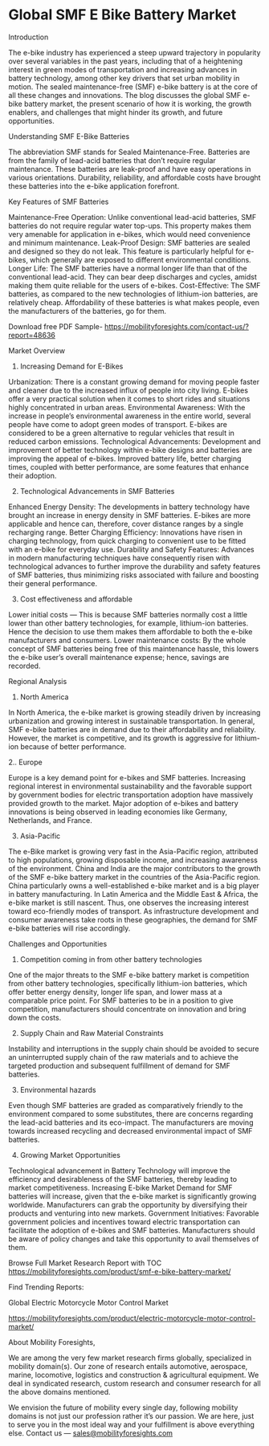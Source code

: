 # Global SMF E Bike Battery Market
Introduction

The e-bike industry has experienced a steep upward trajectory in popularity over several variables in the past years, including that of a heightening interest in green modes of transportation and increasing advances in battery technology, among other key drivers that set urban mobility in motion. The sealed maintenance-free (SMF) e-bike battery is at the core of all these changes and innovations. The blog discusses the global SMF e-bike battery market, the present scenario of how it is working, the growth enablers, and challenges that might hinder its growth, and future opportunities.

Understanding SMF E-Bike Batteries

The abbreviation SMF stands for Sealed Maintenance-Free. Batteries are from the family of lead-acid batteries that don’t require regular maintenance. These batteries are leak-proof and have easy operations in various orientations. Durability, reliability, and affordable costs have brought these batteries into the e-bike application forefront.

Key Features of SMF Batteries

Maintenance-Free Operation: Unlike conventional lead-acid batteries, SMF batteries do not require regular water top-ups. This property makes them very amenable for application in e-bikes, which would need convenience and minimum maintenance.
Leak-Proof Design: SMF batteries are sealed and designed so they do not leak. This feature is particularly helpful for e-bikes, which generally are exposed to different environmental conditions.
Longer Life: The SMF batteries have a normal longer life than that of the conventional lead-acid. They can bear deep discharges and cycles, amidst making them quite reliable for the users of e-bikes.
Cost-Effective: The SMF batteries, as compared to the new technologies of lithium-ion batteries, are relatively cheap. Affordability of these batteries is what makes people, even the manufacturers of the batteries, go for them.

Download free PDF Sample- https://mobilityforesights.com/contact-us/?report=48636

Market Overview

1. Increasing Demand for E-Bikes

Urbanization: There is a constant growing demand for moving people faster and cleaner due to the increased influx of people into city living. E-bikes offer a very practical solution when it comes to short rides and situations highly concentrated in urban areas. Environmental Awareness: With the increase in people’s environmental awareness in the entire world, several people have come to adopt green modes of transport. E-bikes are considered to be a green alternative to regular vehicles that result in reduced carbon emissions. Technological Advancements: Development and improvement of better technology within e-bike designs and batteries are improving the appeal of e-bikes. Improved battery life, better charging times, coupled with better performance, are some features that enhance their adoption.

2. Technological Advancements in SMF Batteries

Enhanced Energy Density: The developments in battery technology have brought an increase in energy density in SMF batteries. E-bikes are more applicable and hence can, therefore, cover distance ranges by a single recharging range. Better Charging Efficiency: Innovations have risen in charging technology, from quick charging to convenient use to be fitted with an e-bike for everyday use. Durability and Safety Features: Advances in modern manufacturing techniques have consequently risen with technological advances to further improve the durability and safety features of SMF batteries, thus minimizing risks associated with failure and boosting their general performance.

3. Cost effectiveness and affordable

Lower initial costs — This is because SMF batteries normally cost a little lower than other battery technologies, for example, lithium-ion batteries. Hence the decision to use them makes them affordable to both the e-bike manufacturers and consumers. Lower maintenance costs: By the whole concept of SMF batteries being free of this maintenance hassle, this lowers the e-bike user’s overall maintenance expense; hence, savings are recorded.

Regional Analysis

1. North America

In North America, the e-bike market is growing steadily driven by increasing urbanization and growing interest in sustainable transportation. In general, SMF e-bike batteries are in demand due to their affordability and reliability. However, the market is competitive, and its growth is aggressive for lithium-ion because of better performance.

2.. Europe

Europe is a key demand point for e-bikes and SMF batteries. Increasing regional interest in environmental sustainability and the favorable support by government bodies for electric transportation adoption have massively provided growth to the market. Major adoption of e-bikes and battery innovations is being observed in leading economies like Germany, Netherlands, and France.

3. Asia-Pacific

The e-Bike market is growing very fast in the Asia-Pacific region, attributed to high populations, growing disposable income, and increasing awareness of the environment. China and India are the major contributors to the growth of the SMF e-bike battery market in the countries of the Asia-Pacific region. China particularly owns a well-established e-bike market and is a big player in battery manufacturing. In Latin America and the Middle East & Africa, the e-bike market is still nascent. Thus, one observes the increasing interest toward eco-friendly modes of transport. As infrastructure development and consumer awareness take roots in these geographies, the demand for SMF e-bike batteries will rise accordingly.

Challenges and Opportunities

1. Competition coming in from other battery technologies

One of the major threats to the SMF e-bike battery market is competition from other battery technologies, specifically lithium-ion batteries, which offer better energy density, longer life span, and lower mass at a comparable price point. For SMF batteries to be in a position to give competition, manufacturers should concentrate on innovation and bring down the costs.

2. Supply Chain and Raw Material Constraints

Instability and interruptions in the supply chain should be avoided to secure an uninterrupted supply chain of the raw materials and to achieve the targeted production and subsequent fulfillment of demand for SMF batteries.

3. Environmental hazards

Even though SMF batteries are graded as comparatively friendly to the environment compared to some substitutes, there are concerns regarding the lead-acid batteries and its eco-impact. The manufacturers are moving towards increased recycling and decreased environmental impact of SMF batteries.

4. Growing Market Opportunities

Technological advancement in Battery Technology will improve the efficiency and desirableness of the SMF batteries, thereby leading to market competitiveness. Increasing E-bike Market Demand for SMF batteries will increase, given that the e-bike market is significantly growing worldwide. Manufacturers can grab the opportunity by diversifying their products and venturing into new markets. Government Initiatives: Favorable government policies and incentives toward electric transportation can facilitate the adoption of e-bikes and SMF batteries. Manufacturers should be aware of policy changes and take this opportunity to avail themselves of them.

Browse Full Market Research Report with TOC https://mobilityforesights.com/product/smf-e-bike-battery-market/

Find Trending Reports:

Global Electric Motorcycle Motor Control Market

https://mobilityforesights.com/product/electric-motorcycle-motor-control-market/

About Mobility Foresights,

We are among the very few market research firms globally, specialized in mobility domain(s). Our zone of research entails automotive, aerospace, marine, locomotive, logistics and construction & agricultural equipment. We deal in syndicated research, custom research and consumer research for all the above domains mentioned.

We envision the future of mobility every single day, following mobility domains is not just our profession rather it’s our passion. We are here, just to serve you in the most ideal way and your fulfillment is above everything else. Contact us — sales@mobilityforesights.com





